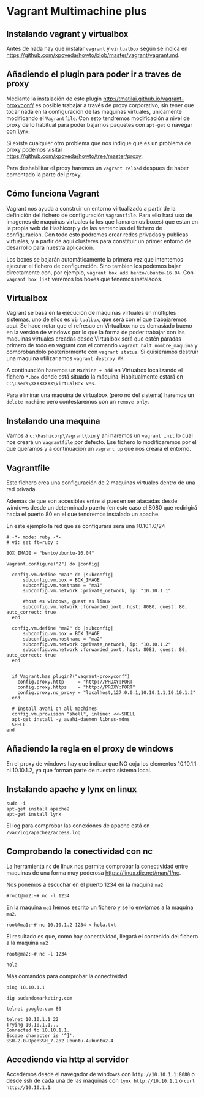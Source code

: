 Vagrant Multimachine plus
=========================

Instalando vagrant y virtualbox
-------------------------------
Antes de nada hay que instalar `vagrant` y `virtualbox` según se indica en https://github.com/xpoveda/howto/blob/master/vagrant/vagrant.md.

Añadiendo el plugin para poder ir a traves de proxy
---------------------------------------------------
Mediante la instalación de este plugin http://tmatilai.github.io/vagrant-proxyconf/ es posible trabajar a través de proxy corporativo, sin tener que tocar nada en la configuración de las maquinas virtuales, unicamente modificando el `Vagrantfile`. Con esto tendremos modificación a nivel de proxy de lo habitual para poder bajarnos paquetes con `apt-get` o navegar con `lynx`.

Si existe cualquier otro problema que nos indique que es un problema de proxy podemos visitar https://github.com/xpoveda/howto/tree/master/proxy.

Para deshabilitar el proxy haremos un `vagrant reload` despues de haber comentado la parte del proxy.


Cómo funciona Vagrant
----------------------
Vagrant nos ayuda a construir un entorno virtualizado a partir de la definición del fichero de configuración `Vagrantfile`.
Para ello hará uso de imagenes de maquinas virtuales (a los que llamaremos boxes) que estan en la propia web de Hashicorp y de las sentencias del fichero de configuracion. Con todo esto podremos crear redes privadas y publicas virtuales, y a partir de aquí clusteres para constituir un primer entorno de desarrollo para nuestra aplicación.

Los boxes se bajarán automáticamente la primera vez que intentemos ejecutar el fichero de configuración.
Sino tambien los podemos bajar directamente con, por ejemplo, `vagrant box add bento/ubuntu-16.04`. Con `vagrant box list` veremos los boxes que tenemos instalados.

Virtualbox
----------
Vagrant se basa en la ejecución de maquinas virtuales en múltiples sistemas, uno de ellos es `Virtualbox`, que será con el que trabajaremos aquí. Se hace notar que el refresco en Virtualbox no es demasiado bueno en la versión de windows por lo que la forma de poder trabajar con las maquinas virtuales creadas desde Virtualbox será que estén paradas primero de todo en vagrant con el comando `vagrant halt nombre_maquina` y comprobandolo posteriormente con `vagrant status`. Si quisieramos destruir una maquina utilizariamos `vagrant destroy VM`.

A continuación haremos un `Machine + add` en Virtuabox localizando el fichero `*.box` donde está situado la máquina. Habitualmente estará en `C:\Users\XXXXXXXX\VirtualBox VMs`.

Para eliminar una maquina de virtualbox (pero no del sistema) haremos un `delete machine` pero contestaremos con un `remove only`.

Instalando una maquina
-----------------------
Vamos a `c:\Hashicorp\Vagrant\bin` y ahi haremos un `vagrant init` lo cual nos creará un `Vagrantfile` por defecto. Ese fichero lo modificaremos por el que queramos y a continuación un `vagrant up` que nos creará el entorno.

Vagrantfile
-----------
Este fichero crea una configuración de 2 maquinas virtuales dentro de una red privada.

Además de que son accesibles entre si pueden ser atacadas desde windows desde un determinado puerto (en este caso el 8080 que redirigirá hacia el puerto 80 en el que tendremos instalado un apache.

En este ejemplo la red que se configurará sera una 10.10.1.0/24

```
# -*- mode: ruby -*-
# vi: set ft=ruby :

BOX_IMAGE = "bento/ubuntu-16.04"

Vagrant.configure("2") do |config|

  config.vm.define "ma1" do |subconfig|
      subconfig.vm.box = BOX_IMAGE
      subconfig.vm.hostname = "ma1"
      subconfig.vm.network :private_network, ip: "10.10.1.1"

      #host es windows, guest es linux
      subconfig.vm.network :forwarded_port, host: 8080, guest: 80, auto_correct: true
  end

  config.vm.define "ma2" do |subconfig|
      subconfig.vm.box = BOX_IMAGE
      subconfig.vm.hostname = "ma2"
      subconfig.vm.network :private_network, ip: "10.10.1.2"
      subconfig.vm.network :forwarded_port, host: 8081, guest: 80, auto_correct: true
  end  


  if Vagrant.has_plugin?("vagrant-proxyconf")
    config.proxy.http     = "http://PROXY:PORT
    config.proxy.https    = "http://PROXY:PORT"
    config.proxy.no_proxy = "localhost,127.0.0.1,10.10.1.1,10.10.1.2"
  end
  	
  # Install avahi on all machines 
  config.vm.provision "shell", inline: <<-SHELL 
  apt-get install -y avahi-daemon libnss-mdns
  SHELL
end
```
Añadiendo la regla en el proxy de windows
-----------------------------------------
En el proxy de windows hay que indicar que NO coja los elementos 10.10.1.1 ni 10.10.1.2, ya que forman parte de nuestro sistema local.

Instalando apache y lynx en linux
---------------------------------
```
sudo -i
apt-get install apache2
apt-get install lynx
```

El log para comprobar las conexiones de apache está en `/var/log/apache2/access.log`.

Comprobando la conectividad con nc
----------------------------------
La herramienta `nc` de linux nos permite comprobar la conectividad entre maquinas de una forma muy poderosa https://linux.die.net/man/1/nc.

Nos ponemos a escuchar en el puerto 1234 en la maquina `ma2`
```
#root@ma2:~# nc -l 1234

```

En la maquina `ma1` hemos escrito un fichero y se lo enviamos a la maquina `ma2`.
```
root@ma1:~# nc 10.10.1.2 1234 < hola.txt
```

El resultado es que, como hay conectividad, llegará el contenido del fichero a la maquina `ma2`
```
root@ma2:~# nc -l 1234

hola
```

Más comandos para comprobar la conectividad
```
ping 10.10.1.1

dig sudandomarketing.com

telnet google.com 80

telnet 10.10.1.1 22
Trying 10.10.1.1...
Connected to 10.10.1.1.
Escape character is '^]'.
SSH-2.0-OpenSSH_7.2p2 Ubuntu-4ubuntu2.4
```

Accediendo via http al servidor
-------------------------------
Accedemos desde el navegador de windows con `http://10.10.1.1:8080` o desde ssh de cada una de las maquinas con `lynx http://10.10.1.1` o `curl http://10.10.1.1`.

